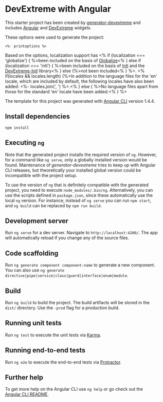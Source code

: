 # DevExtreme with Angular

This starter project has been created by [generator-devextreme](https://github.com/oliversturm/generator-devextreme) and includes [Angular](https://angular.io/) and [DevExtreme](https://js.devexpress.com/) widgets. 

These options were used to generate the project:

```
<%- printoptions %>
```

Based on the options, localization support has <% if (localization === 'globalize') { %>been included on the basis of [Globalize](https://github.com/globalizejs/globalize)<% } else if (localization === 'intl') { %>been included on the basis of [Intl](https://developer.mozilla.org/en/docs/Web/JavaScript/Reference/Global_Objects/Intl) and the [DevExtreme-Intl](https://github.com/DevExpress/DevExtreme-Intl) library<% } else {%>not been included<% } %>. <% if(locales && locales.length) {%>In addition to the language files for the 'en' locale, which are included by default, the following locales have also been added: <%- locales.join(', ') %>.<% } else { %>No language files apart from those for the standard 'en' locale have been added.<% } %>

The template for this project was generated with [Angular CLI](https://github.com/angular/angular-cli) version 1.4.4.

## Install dependencies

```shell
npm install
```

## Executing `ng`

Note that the generated project installs the required version of `ng`. However, for a command like `ng serve`, only a globally installed version would be found. Maintenance of *generator-devextreme* tries to keep up with Angular CLI releases, but theoretically your installed global version could be incompatible with the project setup.

To use the version of `ng` that is definitely compatible with the generated project, you need to execute `node_modules/.bin/ng`. Alternatively, you can use the scripts defined in `package.json`, since these automatically use the local `ng` version. For instance, instead of `ng serve` you can run `npm start`, and `ng build` can be replaced by `npm run build`.

## Development server

Run `ng serve` for a dev server. Navigate to `http://localhost:4200/`. The app will automatically reload if you change any of the source files.

## Code scaffolding

Run `ng generate component component-name` to generate a new component. You can also use `ng generate directive|pipe|service|class|guard|interface|enum|module`.

## Build

Run `ng build` to build the project. The build artifacts will be stored in the `dist/` directory. Use the `-prod` flag for a production build.

## Running unit tests

Run `ng test` to execute the unit tests via [Karma](https://karma-runner.github.io).

## Running end-to-end tests

Run `ng e2e` to execute the end-to-end tests via [Protractor](http://www.protractortest.org/).

## Further help

To get more help on the Angular CLI use `ng help` or go check out the [Angular CLI README](https://github.com/angular/angular-cli/blob/master/README.md).
